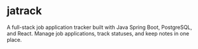 # jatrack
 A full-stack job application tracker built with Java Spring Boot, PostgreSQL, and React. Manage job applications, track statuses, and keep notes in one place.
